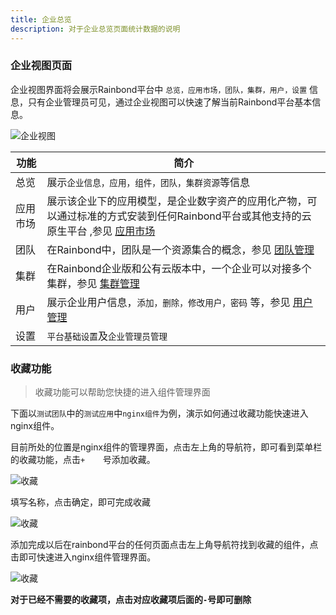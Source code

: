 ```yaml
---
title: 企业总览
description: 对于企业总览页面统计数据的说明
---
```


### 企业视图页面

企业视图界面将会展示Rainbond平台中 `总览，应用市场，团队，集群，用户，设置` 信息，只有企业管理员可见，通过企业视图可以快速了解当前Rainbond平台基本信息。

![企业视图](https://static.goodrain.com/docs/5.6/use-manual/user-manual/dashboad/Overview.png)

|功能|简介|
| ---- | --- |
|总览|展示`企业信息，应用，组件，团队，集群资源`等信息|
|应用市场|展示该企业下的应用模型，是企业数字资产的应用化产物，可以通过标准的方式安装到任何Rainbond平台或其他支持的云原生平台 ,参见 [应用市场](../../enterprise-manager/enterprise/appcenter/desc/) |
|团队|在Rainbond中，团队是一个资源集合的概念，参见 [团队管理](../../enterprise-manager/enterprise/teams/create-team/) |
|集群|在Rainbond企业版和公有云版本中，一个企业可以对接多个集群，参见 [集群管理](../../user-manual/component-op/basic-operation)|
|用户|展示企业用户信息，`添加，删除，修改用户，密码` 等，参见 [用户管理](../../enterprise-manager/user-registration-login/user-register/)|
|设置|`平台基础设置`及`企业管理员管理`|

### 收藏功能

> 收藏功能可以帮助您快捷的进入组件管理界面

下面以`测试团队`中的`测试应用`中`nginx组件`为例，演示如何通过收藏功能快速进入nginx组件。

目前所处的位置是nginx组件的管理界面，点击左上角的导航符，即可看到菜单栏的收藏功能，点击`+	`号添加收藏。

![收藏](https://static.goodrain.com/docs/5.6/use-manual/user-manual/dashboad/Collection.png)

填写名称，点击确定，即可完成收藏

![收藏](https://static.goodrain.com/docs/5.6/use-manual/user-manual/dashboad/Add.png)

添加完成以后在rainbond平台的任何页面点击左上角导航符找到收藏的组件，点击即可快速进入nginx组件管理界面。

![收藏](https://static.goodrain.com/docs/5.6/use-manual/user-manual/dashboad/Success.png)

**对于已经不需要的收藏项，点击对应收藏项后面的`-`号即可删除**
